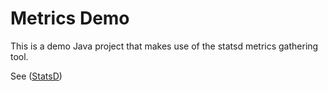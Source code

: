 Metrics Demo
============

This is a demo Java project that makes use of the statsd metrics gathering tool.

See ([StatsD][statsd])

[statsd]: https://github.com/etsy/statsd